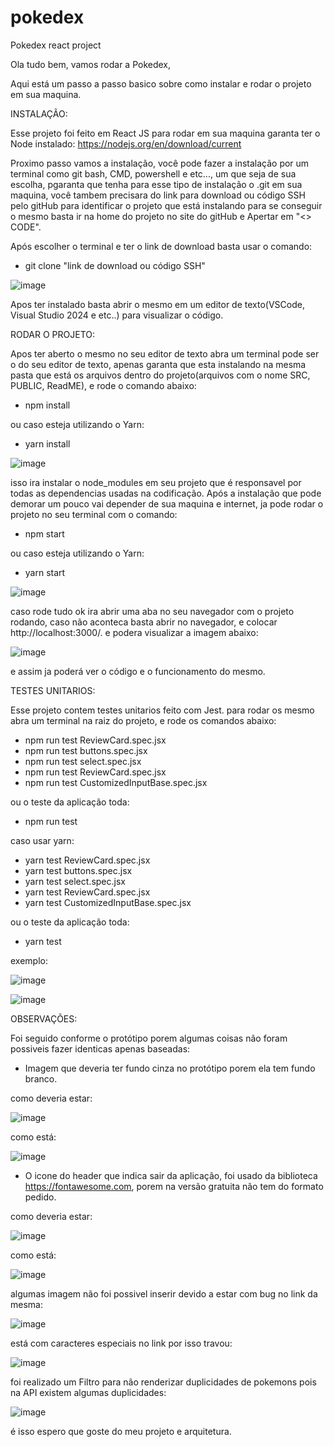 # pokedex
Pokedex react project

Ola tudo bem, vamos rodar a Pokedex,

Aqui está um passo a passo basico sobre como instalar e rodar o projeto em sua maquina.


INSTALAÇÃO:

Esse projeto foi feito em React JS para rodar em sua maquina garanta ter o Node instalado: https://nodejs.org/en/download/current

Proximo passo vamos a instalação, você pode fazer a instalação por um terminal como git bash, CMD, powershell e etc..., um que seja de sua escolha,
pgaranta que tenha para esse tipo de instalação o .git em sua maquina, você tambem precisara do link para download ou código SSH pelo gitHub
para identificar o projeto que está instalando para se conseguir o mesmo basta ir na home do projeto no site do gitHub e Apertar em "<> CODE".

Após escolher o terminal e ter o link de download basta usar o comando:

* git clone "link de download ou código SSH"

![image](https://github.com/isaacl-bueno/pokedex/assets/86806394/a3b742b1-207b-4567-af1c-7b4d35d3bcd4)

Apos ter instalado basta abrir o mesmo em um editor de texto(VSCode, Visual Studio 2024 e etc..) para visualizar o código.


RODAR O PROJETO:

Apos ter aberto o mesmo no seu editor de texto abra um terminal pode ser o do seu editor de texto, apenas garanta que esta instalando na mesma
pasta que está os arquivos dentro do projeto(arquivos com o nome SRC, PUBLIC, ReadME), e rode o comando abaixo:

* npm install

ou caso esteja utilizando o Yarn:

* yarn install

![image](https://github.com/isaacl-bueno/pokedex/assets/86806394/ffa5bd41-0b66-46a2-909d-d2ccb838a5da)


isso ira instalar o node_modules em seu projeto que é responsavel por todas as dependencias usadas na codificação. Após a instalação que pode demorar
um pouco vai depender de sua maquina e internet, ja pode rodar o projeto no seu terminal com o comando:

* npm start

ou caso esteja utilizando o Yarn:

* yarn start

![image](https://github.com/isaacl-bueno/pokedex/assets/86806394/7259129b-d581-46ad-94d6-ac5cd9fde325)


caso rode tudo ok ira abrir uma aba no seu navegador com o projeto rodando, caso não aconteca basta abrir no navegador, e colocar http://localhost:3000/.
e podera visualizar a imagem abaixo:

![image](https://github.com/isaacl-bueno/pokedex/assets/86806394/65092681-a4b6-44f0-b8b2-f7ef0d8e2a0a)

e assim ja poderá ver o código e o funcionamento do mesmo.


TESTES UNITARIOS:

Esse projeto contem testes unitarios feito com Jest. para rodar os mesmo abra um terminal na raiz do projeto, e rode os comandos abaixo:

* npm run test ReviewCard.spec.jsx
* npm run test buttons.spec.jsx
* npm run test select.spec.jsx
* npm run test ReviewCard.spec.jsx
* npm run test CustomizedInputBase.spec.jsx

ou o teste da aplicação toda:

* npm run test

caso usar yarn:

* yarn test ReviewCard.spec.jsx
* yarn test buttons.spec.jsx
* yarn test select.spec.jsx
* yarn test ReviewCard.spec.jsx
* yarn test CustomizedInputBase.spec.jsx

ou o teste da aplicação toda:

* yarn test

exemplo:

![image](https://github.com/isaacl-bueno/pokedex/assets/86806394/752db34b-ed38-4dee-ab1f-77dae316b4e8)

![image](https://github.com/isaacl-bueno/pokedex/assets/86806394/0e0f7c03-a129-4c7c-a1cf-33570546190c)



OBSERVAÇÕES: 

Foi seguido conforme o protótipo porem algumas coisas não foram possiveis fazer identicas apenas baseadas: 
 
* Imagem que deveria ter fundo cinza no protótipo porem ela tem fundo branco.

como deveria estar:

![image](https://github.com/isaacl-bueno/pokedex/assets/86806394/ce6a3318-e867-4f76-b04d-d3482beff3c5) 

como está:

![image](https://github.com/isaacl-bueno/pokedex/assets/86806394/9813fc87-f850-49a6-9d11-5a760762e74b)

* O icone do header que indica sair da aplicação, foi usado da biblioteca https://fontawesome.com, porem na versão
gratuita não tem do formato pedido.

como deveria estar:

![image](https://github.com/isaacl-bueno/pokedex/assets/86806394/af545874-a394-4804-aad6-7de9c6f9d7b7)

como está:

![image](https://github.com/isaacl-bueno/pokedex/assets/86806394/111afcce-9c47-4884-9f81-a8942ac37b72)


algumas imagem não foi possivel inserir devido a estar com bug no link da mesma:

![image](https://github.com/isaacl-bueno/pokedex/assets/86806394/5080ab91-ea3e-4d76-bc7a-cb1ade327a2e)

está com caracteres especiais no link por isso travou:

![image](https://github.com/isaacl-bueno/pokedex/assets/86806394/0157c221-6df3-4132-b5dc-868eebda330c)


foi realizado um Filtro para não renderizar duplicidades de pokemons pois na API existem algumas duplicidades:

![image](https://github.com/isaacl-bueno/pokedex/assets/86806394/737569de-fe11-4526-bd53-f511f2fd5c4b)


é isso espero que goste do meu projeto e arquitetura.




